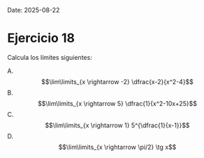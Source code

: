Date: 2025-08-22

# Ejercicio 18


Calcula los límites siguientes:

A.  $$\lim\limits_{x \rightarrow -2} \dfrac{x-2}{x^2-4}$$
B.  $$\lim\limits_{x \rightarrow 5} \dfrac{1}{x^2-10x+25}$$
C.  $$\lim\limits_{x \rightarrow 1} 5^{\dfrac{1}{x-1}}$$
D.  $$\lim\limits_{x \rightarrow \pi/2} \tg x$$
